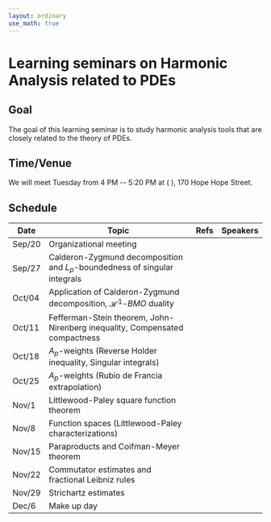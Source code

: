 ```yaml
---
layout: ordinary
use_math: true 
---
```


# Learning seminars on Harmonic Analysis related to PDEs

## Goal

The goal of this learning seminar is to study harmonic analysis tools that are closely related to the theory of PDEs.

## Time/Venue

We will meet Tuesday from 4 PM -- 5:20 PM at ( ), 170 Hope Hope Street.

## Schedule

|Date|Topic|Refs|Speakers|
|---|---------------------------|-----|---------|
|Sep/20|Organizational meeting| | |
|Sep/27|Calderon-Zygmund decomposition and $L_p$-boundedness of singular integrals| | |
|Oct/04|Application of Calderon-Zygmund decomposition, $\mathcal{H}^1$-$BMO$ duality| | |
|Oct/11|Fefferman-Stein theorem, John-Nirenberg inequality, Compensated compactness| | |
|Oct/18|$A_p$-weights (Reverse Holder inequality, Singular integrals)| | |
|Oct/25|$A_p$-weights (Rubio de Francia extrapolation)| | |
|Nov/1|Littlewood-Paley square function theorem | | |
|Nov/8|Function spaces (Littlewood-Paley characterizations)| | |
|Nov/15|Paraproducts and Coifman-Meyer theorem| | |
|Nov/22|Commutator estimates and fractional Leibniz rules| | |
|Nov/29|Strichartz estimates| | |
|Dec/6|Make up day | | | 

